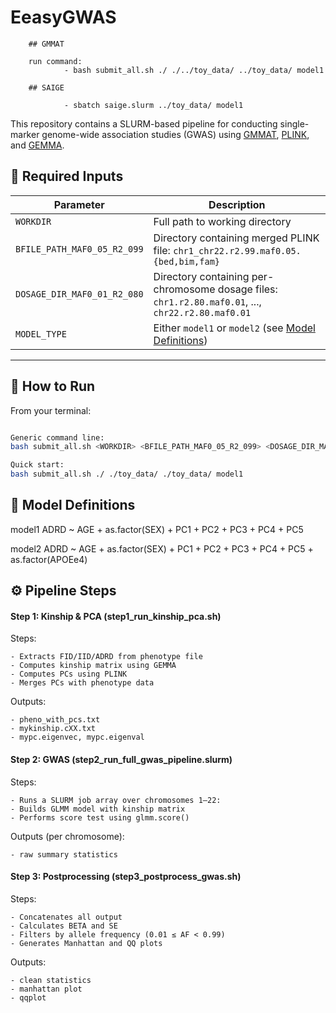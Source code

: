 # EeasyGWAS 

        ## GMMAT

        run command:
                - bash submit_all.sh ./ ./../toy_data/ ../toy_data/ model1

        ## SAIGE

                - sbatch saige.slurm ../toy_data/ model1

This repository contains a SLURM-based pipeline for conducting single-marker genome-wide association studies (GWAS) using [GMMAT](https://github.com/hanchenphd/GMMAT), [PLINK](https://www.cog-genomics.org/plink/), and [GEMMA](https://github.com/genetics-statistics/GEMMA).



## 🧾 Required Inputs

| Parameter | Description |
|----------|-------------|
| `WORKDIR` | Full path to working directory |
| `BFILE_PATH_MAF0_05_R2_099` | Directory containing merged PLINK file: `chr1_chr22.r2.99.maf0.05.{bed,bim,fam}` |
| `DOSAGE_DIR_MAF0_01_R2_080` | Directory containing per-chromosome dosage files: `chr1.r2.80.maf0.01`, ..., `chr22.r2.80.maf0.01` |
| `MODEL_TYPE` | Either `model1` or `model2` (see [Model Definitions](#model-definitions)) |

---

## 🚀 How to Run

From your terminal:

```bash

Generic command line:
bash submit_all.sh <WORKDIR> <BFILE_PATH_MAF0_05_R2_099> <DOSAGE_DIR_MAF0_01_R2_080> <MODEL_TYPE>

Quick start:
bash submit_all.sh ./ ./toy_data/ ./toy_data/ model1

```

## 🧠 Model Definitions
model1
ADRD ~ AGE + as.factor(SEX) + PC1 + PC2 + PC3 + PC4 + PC5

model2
ADRD ~ AGE + as.factor(SEX) + PC1 + PC2 + PC3 + PC4 + PC5 + as.factor(APOEe4)

## ⚙️ Pipeline Steps
#### Step 1: Kinship & PCA (step1_run_kinship_pca.sh)

Steps: 

    - Extracts FID/IID/ADRD from phenotype file
    - Computes kinship matrix using GEMMA
    - Computes PCs using PLINK
    - Merges PCs with phenotype data

Outputs:

    - pheno_with_pcs.txt
    - mykinship.cXX.txt
    - mypc.eigenvec, mypc.eigenval

#### Step 2: GWAS (step2_run_full_gwas_pipeline.slurm)

Steps:

    - Runs a SLURM job array over chromosomes 1–22:
    - Builds GLMM model with kinship matrix
    - Performs score test using glmm.score()

Outputs (per chromosome):

    - raw summary statistics

#### Step 3: Postprocessing (step3_postprocess_gwas.sh)

Steps:

    - Concatenates all output
    - Calculates BETA and SE
    - Filters by allele frequency (0.01 ≤ AF < 0.99)
    - Generates Manhattan and QQ plots

Outputs:

    - clean statistics
    - manhattan plot
    - qqplot
